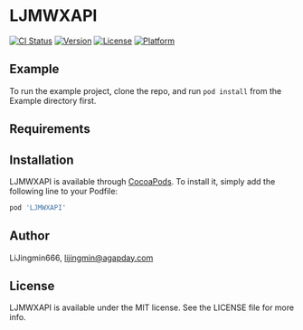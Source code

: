 # LJMWXAPI

[![CI Status](https://img.shields.io/travis/LiJingmin666/LJMWXAPI.svg?style=flat)](https://travis-ci.org/LiJingmin666/LJMWXAPI)
[![Version](https://img.shields.io/cocoapods/v/LJMWXAPI.svg?style=flat)](https://cocoapods.org/pods/LJMWXAPI)
[![License](https://img.shields.io/cocoapods/l/LJMWXAPI.svg?style=flat)](https://cocoapods.org/pods/LJMWXAPI)
[![Platform](https://img.shields.io/cocoapods/p/LJMWXAPI.svg?style=flat)](https://cocoapods.org/pods/LJMWXAPI)

## Example

To run the example project, clone the repo, and run `pod install` from the Example directory first.

## Requirements

## Installation

LJMWXAPI is available through [CocoaPods](https://cocoapods.org). To install
it, simply add the following line to your Podfile:

```ruby
pod 'LJMWXAPI'
```

## Author

LiJingmin666, lijingmin@agapday.com

## License

LJMWXAPI is available under the MIT license. See the LICENSE file for more info.
